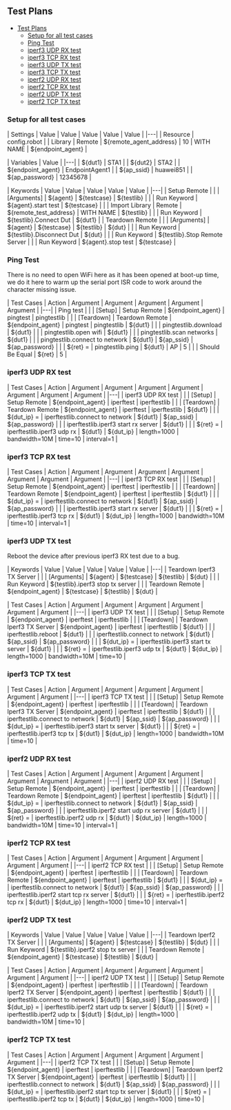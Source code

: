 ## Test Plans
- [Test Plans](#test-plans)
	- [Setup for all test cases](#setup-for-all-test-cases)
	- [Ping Test](#ping-test)
	- [iperf3 UDP RX test](#iperf3-udp-rx-test)
	- [iperf3 TCP RX test](#iperf3-tcp-rx-test)
	- [iperf3 UDP TX test](#iperf3-udp-tx-test)
	- [iperf3 TCP TX test](#iperf3-tcp-tx-test)
	- [iperf2 UDP RX test](#iperf2-udp-rx-test)
	- [iperf2 TCP RX test](#iperf2-tcp-rx-test)
	- [iperf2 UDP TX test](#iperf2-udp-tx-test)
	- [iperf2 TCP TX test](#iperf2-tcp-tx-test)

### Setup for all test cases
| Settings | Value | Value | Value | Value | Value |
|---|
| Resource | config.robot |
| Library | Remote | ${remote_agent_address} | 10 | WITH NAME | ${endpoint_agent} |

| Variables | Value |
|---|
| ${dut1} | STA1 |
| ${dut2} | STA2 |
| ${endpoint_agent} | EndpointAgent1 |
| ${ap_ssid} | huawei851 |
| ${ap_password} | 12345678 |

| Keywords | Value | Value | Value | Value | Value |
|---|
| Setup Remote |
| | [Arguments] | ${agent} | ${testcase} | ${testlib} |
| | Run Keyword | ${agent}.start test | ${testcase} |
| | Import Library | Remote | ${remote_test_address} | WITH NAME | ${testlib} |
| | Run Keyword | ${testlib}.Connect Dut | ${dut1} |
| Teardown Remote |
| | [Arguments] | ${agent} | ${testcase} | ${testlib} | ${dut} |
| | Run Keyword | ${testlib}.Disconnect Dut | ${dut} |
| | Run Keyword | ${testlib}.Stop Remote Server |
| | Run Keyword | ${agent}.stop test | ${testcase} |

### Ping Test
There is no need to open WiFi here as it has been opened at boot-up time, we do it here to warm up the serial port ISR code to work around the character missing issue.

| Test Cases | Action | Argument | Argument | Argument | Argument | Argument |
|---|
| Ping test |
| | [Setup] | Setup Remote | ${endpoint_agent} | pingtest | pingtestlib |
| | [Teardown] | Teardown Remote | ${endpoint_agent} | pingtest | pingtestlib | ${dut1} |
| | pingtestlib.download | ${dut1} |
| | pingtestlib.open wifi | ${dut1} |
| | pingtestlib.scan networks | ${dut1} |
| | pingtestlib.connect to network | ${dut1} | ${ap_ssid} | ${ap_password} |
| | ${ret} = | pingtestlib.ping | ${dut1} | AP | 5 |
| | Should Be Equal | ${ret} | 5 |

### iperf3 UDP RX test
| Test Cases | Action | Argument | Argument | Argument | Argument | Argument | Argument | Argument |
|---|
| iperf3 UDP RX test |
| | [Setup] | Setup Remote | ${endpoint_agent} | iperftest | iperftestlib |
| | [Teardown] | Teardown Remote | ${endpoint_agent} | iperftest | iperftestlib | ${dut1} |
| | ${dut_ip} = | iperftestlib.connect to network | ${dut1} | ${ap_ssid} | ${ap_password} |
| | iperftestlib.iperf3 start rx server | ${dut1} |
| | ${ret} = | iperftestlib.iperf3 udp rx | ${dut1} | ${dut_ip} | length=1000 | bandwidth=10M | time=10 | interval=1 |

### iperf3 TCP RX test
| Test Cases | Action | Argument | Argument | Argument | Argument | Argument | Argument | Argument |
|---|
| iperf3 TCP RX test |
| | [Setup] | Setup Remote | ${endpoint_agent} | iperftest | iperftestlib |
| | [Teardown] | Teardown Remote | ${endpoint_agent} | iperftest | iperftestlib | ${dut1} |
| | ${dut_ip} = | iperftestlib.connect to network | ${dut1} | ${ap_ssid} | ${ap_password} |
| | iperftestlib.iperf3 start rx server | ${dut1} |
| | ${ret} = | iperftestlib.iperf3 tcp rx | ${dut1} | ${dut_ip} | length=1000 | bandwidth=10M | time=10 | interval=1 |

### iperf3 UDP TX test
Reboot the device after previous iperf3 RX test due to a bug.

| Keywords | Value | Value | Value | Value | Value |
|---|
| Teardown Iperf3 TX Server |
| | [Arguments] | ${agent} | ${testcase} | ${testlib} | ${dut} |
| | Run Keyword | ${testlib}.iperf3 stop tx server |
| | Teardown Remote | ${endpoint_agent} | ${testcase} | ${testlib} | ${dut} |

| Test Cases | Action | Argument | Argument | Argument | Argument | Argument | Argument |
|---|
| iperf3 UDP TX test |
| | [Setup] | Setup Remote | ${endpoint_agent} | iperftest | iperftestlib |
| | [Teardown] | Teardown Iperf3 TX Server | ${endpoint_agent} | iperftest | iperftestlib | ${dut1} |
| | iperftestlib.reboot | ${dut1} |
| | iperftestlib.connect to network | ${dut1} | ${ap_ssid} | ${ap_password} |
| | ${dut_ip} = | iperftestlib.iperf3 start tx server | ${dut1} |
| | ${ret} = | iperftestlib.iperf3 udp tx | ${dut1} | ${dut_ip} | length=1000 | bandwidth=10M | time=10 |

### iperf3 TCP TX test
| Test Cases | Action | Argument | Argument | Argument | Argument | Argument | Argument |
|---|
| iperf3 TCP TX test |
| | [Setup] | Setup Remote | ${endpoint_agent} | iperftest | iperftestlib |
| | [Teardown] | Teardown Iperf3 TX Server | ${endpoint_agent} | iperftest | iperftestlib | ${dut1} |
| | iperftestlib.connect to network | ${dut1} | ${ap_ssid} | ${ap_password} |
| | ${dut_ip} = | iperftestlib.iperf3 start tx server | ${dut1} |
| | ${ret} = | iperftestlib.iperf3 tcp tx | ${dut1} | ${dut_ip} | length=1000 | bandwidth=10M | time=10 |

### iperf2 UDP RX test
| Test Cases | Action | Argument | Argument | Argument | Argument | Argument | Argument | Argument |
|---|
| iperf2 UDP RX test |
| | [Setup] | Setup Remote | ${endpoint_agent} | iperftest | iperftestlib |
| | [Teardown] | Teardown Remote | ${endpoint_agent} | iperftest | iperftestlib | ${dut1} |
| | ${dut_ip} = | iperftestlib.connect to network | ${dut1} | ${ap_ssid} | ${ap_password} |
| | iperftestlib.iperf2 start udp rx server | ${dut1} |
| | ${ret} = | iperftestlib.iperf2 udp rx | ${dut1} | ${dut_ip} | length=1000 | bandwidth=10M | time=10 | interval=1 |

### iperf2 TCP RX test
| Test Cases | Action | Argument | Argument | Argument | Argument | Argument | Argument |
|---|
| iperf2 TCP RX test |
| | [Setup] | Setup Remote | ${endpoint_agent} | iperftest | iperftestlib |
| | [Teardown] | Teardown Remote | ${endpoint_agent} | iperftest | iperftestlib | ${dut1} |
| | ${dut_ip} = | iperftestlib.connect to network | ${dut1} | ${ap_ssid} | ${ap_password} |
| | iperftestlib.iperf2 start tcp rx server | ${dut1} |
| | ${ret} = | iperftestlib.iperf2 tcp rx | ${dut1} | ${dut_ip} | length=1000 | time=10 | interval=1 |

### iperf2 UDP TX test
| Keywords | Value | Value | Value | Value | Value |
|---|
| Teardown Iperf2 TX Server |
| | [Arguments] | ${agent} | ${testcase} | ${testlib} | ${dut} |
| | Run Keyword | ${testlib}.iperf2 stop tx server |
| | Teardown Remote | ${endpoint_agent} | ${testcase} | ${testlib} | ${dut} |

| Test Cases | Action | Argument | Argument | Argument | Argument | Argument | Argument |
|---|
| iperf2 UDP TX test |
| | [Setup] | Setup Remote | ${endpoint_agent} | iperftest | iperftestlib |
| | [Teardown] | Teardown Iperf2 TX Server | ${endpoint_agent} | iperftest | iperftestlib | ${dut1} |
| | iperftestlib.connect to network | ${dut1} | ${ap_ssid} | ${ap_password} |
| | ${dut_ip} = | iperftestlib.iperf2 start udp tx server | ${dut1} |
| | ${ret} = | iperftestlib.iperf2 udp tx | ${dut1} | ${dut_ip} | length=1000 | bandwidth=10M | time=10 |

### iperf2 TCP TX test
| Test Cases | Action | Argument | Argument | Argument | Argument | Argument |
|---|
| iperf2 TCP TX test |
| | [Setup] | Setup Remote | ${endpoint_agent} | iperftest | iperftestlib |
| | [Teardown] | Teardown Iperf2 TX Server | ${endpoint_agent} | iperftest | iperftestlib | ${dut1} |
| | iperftestlib.connect to network | ${dut1} | ${ap_ssid} | ${ap_password} |
| | ${dut_ip} = | iperftestlib.iperf2 start tcp tx server | ${dut1} |
| | ${ret} = | iperftestlib.iperf2 tcp tx | ${dut1} | ${dut_ip} | length=1000 | time=10 |
